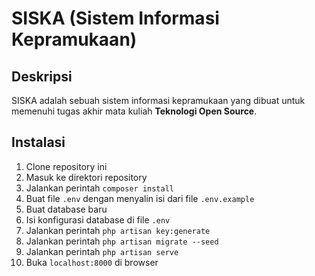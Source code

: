 # SISKA (Sistem Informasi Kepramukaan)

## Deskripsi

SISKA adalah sebuah sistem informasi kepramukaan yang dibuat untuk memenuhi tugas akhir mata kuliah **Teknologi Open Source**.

## Instalasi

1. Clone repository ini
2. Masuk ke direktori repository
3. Jalankan perintah `composer install`
4. Buat file `.env` dengan menyalin isi dari file `.env.example`
5. Buat database baru
6. Isi konfigurasi database di file `.env`
7. Jalankan perintah `php artisan key:generate`
8. Jalankan perintah `php artisan migrate --seed`
9. Jalankan perintah `php artisan serve`
10. Buka `localhost:8000` di browser
